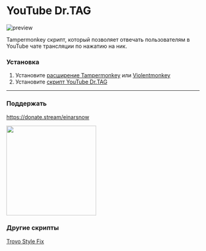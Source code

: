 # YouTube Dr.TAG
![preview](https://user-images.githubusercontent.com/18613872/183209950-40aee678-d034-4dde-b687-f03b117b0537.png)

Tampermonkey скрипт, который позволяет отвечать пользователям в YouTube чате трансляции по нажатию на ник.

### Установка
1. Установите [расширение Tampermonkey](https://www.tampermonkey.net/) или [Violentmonkey](https://violentmonkey.github.io/get-it/)
2. Установите [скрипт YouTube Dr.TAG](https://github.com/einarsnow/youtube-dr-tag/raw/main/youtube-dr-tag.user.js)
____
### Поддержать
https://donate.stream/einarsnow

<img src="https://user-images.githubusercontent.com/18613872/185506244-e857f330-b615-4068-9be1-0e4f8a18feb3.png" width="234">

### Другие скрипты
[Trovo Style Fix](https://github.com/einarsnow/trovo-style-fix)
